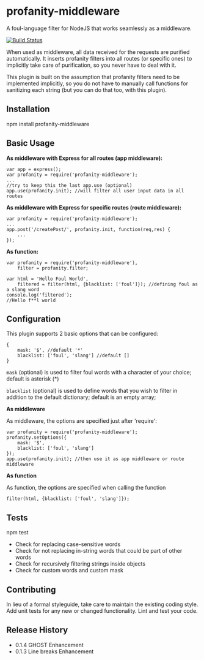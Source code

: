 profanity-middleware
=========================

A foul-language filter for NodeJS that works seamlessly as a middleware.

[![Build Status](https://travis-ci.org/ritenv/profanity-middleware.svg?branch=master)](https://travis-ci.org/ritenv/profanity-middleware)

When used as middleware, all data received for the requests are purified automatically. It inserts profanity filters into all routes (or specific ones) to implicitly take care of purification, so you never have to deal with it.

This plugin is built on the assumption that profanity filters need to be implemented implicitly, so you do not have to manually call functions for sanitizing each string (but you can do that too, with this plugin).

## Installation

  npm install profanity-middleware

## Basic Usage

**As middleware with Express for all routes (app middleware):**

    var app = express();
	var profanity = require('profanity-middleware');
	...
	//try to keep this the last app.use (optional)
	app.use(profanity.init); //will filter all user input data in all routes

**As middleware with Express for specific routes (route middleware):**

	var profanity = require('profanity-middleware');
	...
	app.post('/createPost/', profanity.init, function(req,res) {
		...
	});


**As function:**

    var profanity = require('profanity-middleware'),
        filter = profanity.filter;

    var html = 'Hello Foul World',
        filtered = filter(html, {blacklist: ['foul']}); //defining foul as a slang word
    console.log('filtered');
    //Hello f**l world

## Configuration

This plugin supports 2 basic options that can be configured:

	{
		mask: '$', //default '*'
		blacklist: ['foul', 'slang'] //default []
	}

`mask` (optional) is used to filter foul words with a character of your choice; default is asterisk (*)

`blacklist` (optional) is used to define words that you wish to filter in addition to the default dictionary; default is an empty array;

**As middleware**

As middleware, the options are specified just after 'require':

	var profanity = require('profanity-middleware');
	profanity.setOptions({
		mask: '$', 
		blacklist: ['foul', 'slang']
	});
	app.use(profanity.init); //then use it as app middleware or route middleware
	
**As function**

As function, the options are specified when calling the function

	filter(html, {blacklist: ['foul', 'slang']});

## Tests

  npm test

  - Check for replacing case-sensitive words 
  - Check for not replacing in-string words that could be part of other words 
  - Check for recursively filtering strings inside objects 
  - Check for custom words and custom mask 

## Contributing

In lieu of a formal styleguide, take care to maintain the existing coding style.
Add unit tests for any new or changed functionality. Lint and test your code.

## Release History

* 0.1.4 GHOST Enhancement
* 0.1.3 Line breaks Enhancement
